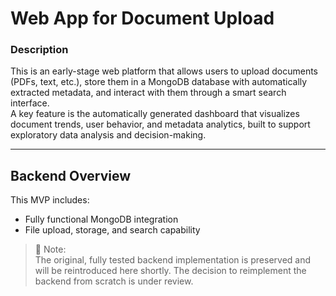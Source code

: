 # Web App for Document Upload

### Description

This is an early-stage web platform that allows users to upload documents (PDFs, text, etc.), store them in a MongoDB database with automatically extracted metadata, and interact with them through a smart search interface.  
A key feature is the automatically generated dashboard that visualizes document trends, user behavior, and metadata analytics, built to support exploratory data analysis and decision-making.

---

## Backend Overview

This MVP includes:
- Fully functional MongoDB integration
- File upload, storage, and search capability

> 📝 Note:  
> The original, fully tested backend implementation is preserved and will be reintroduced here shortly. The decision to reimplement the backend from scratch is under review.
